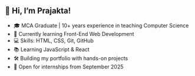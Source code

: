 ## 👋 Hi, I’m Prajakta!
- 🎓 MCA Graduate | 10+ years experience in teaching Computer Science  
- 🌱 Currently learning Front-End Web Development  
- 💻 Skills: HTML, CSS, Git, GitHub  
- 📚 Learning JavaScript & React  
- 🛠️ Building my portfolio with hands-on projects  
- 🤝 Open for internships from September 2025
